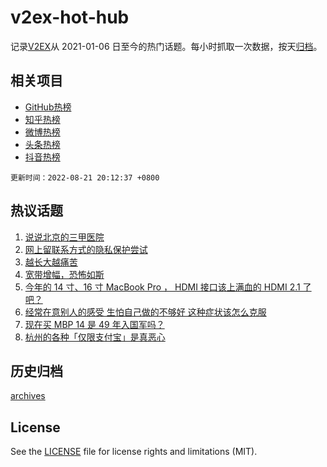 # v2ex-hot-hub

 记录[V2EX](https://www.v2ex.com/)从 2021-01-06 日至今的热门话题。每小时抓取一次数据，按天[归档](archives)。
 
 ## 相关项目

- [GitHub热榜](https://github.com/lonnyzhang423/github-hot-hub)
- [知乎热榜](https://github.com/lonnyzhang423/zhihu-hot-hub)
- [微博热榜](https://github.com/lonnyzhang423/weibo-hot-hub)
- [头条热榜](https://github.com/lonnyzhang423/toutiao-hot-hub)
- [抖音热榜](https://github.com/lonnyzhang423/douyin-hot-hub)


 `更新时间：2022-08-21 20:12:37 +0800`

## 热议话题

1. [说说北京的三甲医院](https://www.v2ex.com/t/874233)
1. [网上留联系方式的隐私保护尝试](https://www.v2ex.com/t/874281)
1. [越长大越痛苦](https://www.v2ex.com/t/874245)
1. [宽带增幅，恐怖如斯](https://www.v2ex.com/t/874249)
1. [今年的 14 寸、16 寸 MacBook Pro ， HDMI 接口该上满血的 HDMI 2.1 了吧？](https://www.v2ex.com/t/874263)
1. [经常在意别人的感受 生怕自己做的不够好 这种症状该怎么克服](https://www.v2ex.com/t/874273)
1. [现在买 MBP 14 是 49 年入国军吗？](https://www.v2ex.com/t/874315)
1. [杭州的各种「仅限支付宝」是真恶心](https://www.v2ex.com/t/874369)

## 历史归档

[archives](archives)

## License

See the [LICENSE](LICENSE) file for license rights and limitations (MIT).
